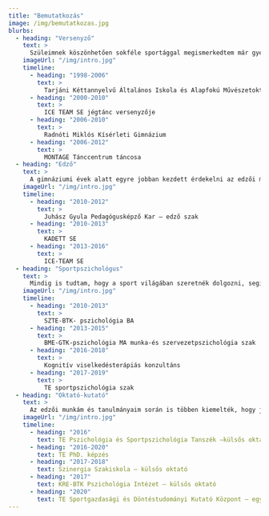 ```yaml
---
title: "Bemutatkozás"
image: /img/bemutatkozas.jpg
blurbs:
  - heading: "Versenyző"
    text: >
      Szüleimnek köszönhetően sokféle sportággal megismerkedtem már gyermekkoromban, testvéreimmel együtt megtanultunk úszni, síelni, lovagolni, korcsolyázni, teniszezni, röplabdázni is az iskolai testnevelésórákon kívül. Leginkább a művészi sportok tetszettek, így a jégtánc mellett tettem le a voksomat, mellette pedig táncművészeti osztályba jártam. Versenyzői pályafutásom alatt országos és nemzetközi bajnoki címet is szereztem a jégen, mellette pedig több moderntánc csapatverseny nyertes csapatában is táncoltam.
    imageUrl: "/img/intro.jpg"
    timeline:
      - heading: "1998-2006"
        text: >
          Tarjáni Kéttannyelvű Általános Iskola és Alapfokú Művészetoktatási Intézmény
      - heading: "2000-2010"
        text: >
          ICE TEAM SE jégtánc versenyzője
      - heading: "2006-2010"
        text: >
          Radnóti Miklós Kísérleti Gimnázium
      - heading: "2006-2012"
        text: >
          MONTAGE Tánccentrum táncosa
  - heading: "Edző"
    text: >
      A gimnáziumi évek alatt egyre jobban kezdett érdekelni az edzői munka, segítettem az edzőimnek, kisebb csapattársaimmal foglalkoztam. Az érettségit követően megszereztem a jégtánc és műkorcsolya edzői szakképesítést. Segédedzőként kezdetben nem volt könnyű, sokszor testvéreimet és velem egykorú társaimat edzettem, de idővel egyre nagyobb bizalmat kaptam, és a versenyzők edzőjévé váltam. Büszke vagyok arra, hogy a kezem alatt országos bajnokok fejlődtek és egy összetartó csapat tagja lehettem.
    imageUrl: "/img/intro.jpg"
    timeline:
      - heading: "2010-2012"
        text: >
          Juhász Gyula Pedagógusképző Kar – edző szak
      - heading: "2010-2013"
        text: >
          KADETT SE
      - heading: "2013-2016"
        text: >
          ICE-TEAM SE
  - heading: "Sportpszichológus"
    text: >
      Mindig is tudtam, hogy a sport világában szeretnék dolgozni, segítve a versenyzők felkészülését. Így az edzői munka mellett elkezdtem pszichológiai tanulmányaimat, majd elvégeztem a sportszakpszichológus képzést is, hogy mentális oldalról szakszerű támogatást tudjak nyújtani a hozzám forduló egyéni és csapatsportolóknak. Magánrendelésemre azóta egyre több versenyző érkezik különböző sportágakból, emellett több szövetség és klub munkáját is igyekszem sportpszichológusként segíteni.
    imageUrl: "/img/intro.jpg"
    timeline:
      - heading: "2010-2013"
        text: >
          SZTE-BTK- pszichológia BA
      - heading: "2013-2015"
        text: >
          BME-GTK-pszichológia MA munka-és szervezetpszichológia szak
      - heading: "2016-2018"
        text: >
          Kognitív viselkedésterápiás konzultáns
      - heading: "2017-2019"
        text: >
          TE sportpszichológia szak
  - heading: "Oktató-kutató"
    text: >
      Az edzői munkám és tanulmányaim során is többen kiemelték, hogy jó oktatói kvalitásaim vannak, kreativitásom pedig jól tudnám kamatoztatni képzés, fejlesztés területén. Az egyetem elvégzése után mentoraim iránymutatásával és segítségével elvállaltam néhány elméleti és gyakorlati tárgy oktatását. Később már komplett kurzusokat is tartottam, és az oktatói pályám következő lépcsőjeként elindítottam a PhD. tanulmányaimat. Disszertációmban élsportolók motivációs struktúráját vizsgáltam, melynek eredményeit a gyakorlati munkámba is beépítem.
    imageUrl: "/img/intro.jpg"
    timeline:
      - heading: "2016"
        text: TE Pszichológia és Sportpszichológia Tanszék –külsős oktató
      - heading: "2016-2020"
        text: TE PhD. képzés
      - heading: "2017-2018"
        text: Szinergia Szakiskola – külsős oktató
      - heading: "2017"
        text: KRE-BTK Pszichológia Intézet – külsős oktató
      - heading: "2020"
        text: TE Sportgazdasági és Döntéstudományi Kutató Központ – egyetemi tanársegéd
---
```

